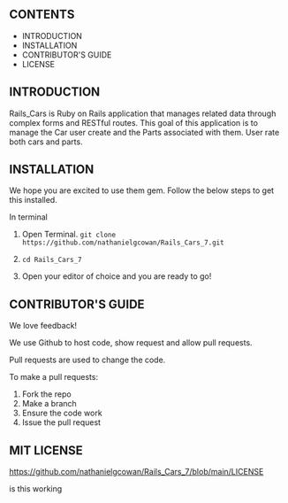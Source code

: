 CONTENTS
--------

 * INTRODUCTION
 * INSTALLATION
 * CONTRIBUTOR'S GUIDE
 * LICENSE

INTRODUCTION
------------


Rails_Cars is Ruby on Rails application that manages related data through complex forms and RESTful routes. This goal of this application is to manage the Car user create and the Parts associated with them. User rate both cars and parts.

INSTALLATION
------------

We hope you are excited to use them gem. Follow the below steps to get this installed.

In terminal
1. Open Terminal.
    ```git clone https://github.com/nathanielgcowan/Rails_Cars_7.git```

3. ```cd Rails_Cars_7```

5. Open your editor of choice and you are ready to go!


CONTRIBUTOR'S GUIDE
-------------------
We love feedback!

We use Github to host code, show request and allow pull requests.

Pull requests are used to change the code.

To make a pull requests:
1. Fork the repo
2. Make a branch
3. Ensure the code work
4. Issue the pull request



MIT LICENSE
----------------------------
https://github.com/nathanielgcowan/Rails_Cars_7/blob/main/LICENSE


is this working